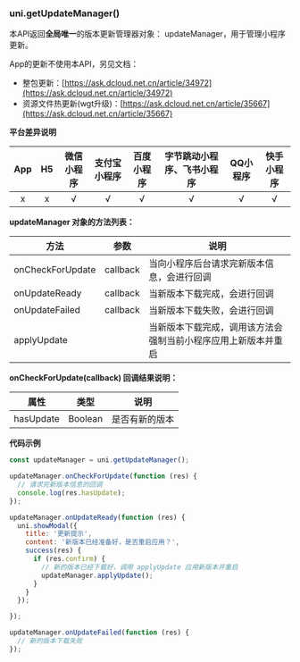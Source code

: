 ### uni.getUpdateManager()

本API返回**全局唯一**的版本更新管理器对象： updateManager，用于管理小程序更新。

App的更新不使用本API，另见文档：
- 整包更新：[https://ask.dcloud.net.cn/article/34972](https://ask.dcloud.net.cn/article/34972)
- 资源文件热更新(wgt升级)：[https://ask.dcloud.net.cn/article/35667](https://ask.dcloud.net.cn/article/35667)

**平台差异说明**

|App|H5|微信小程序|支付宝小程序|百度小程序|字节跳动小程序、飞书小程序|QQ小程序|快手小程序|
|:-:|:-:|:-:|:-:|:-:|:-:|:-:|:-:|
|x|x|√|√|√|√|√|√|

**updateManager 对象的方法列表：**

|方法				|参数		|说明															|
|---|---|---|
|onCheckForUpdate	|callback	|当向小程序后台请求完新版本信息，会进行回调						|
|onUpdateReady		|callback	|当新版本下载完成，会进行回调									|
|onUpdateFailed		|callback	|当新版本下载失败，会进行回调									|
|applyUpdate		|			|当新版本下载完成，调用该方法会强制当前小程序应用上新版本并重启	|

**onCheckForUpdate(callback) 回调结果说明：**

|属性|类型|说明|
|---|---|---|
|hasUpdate|Boolean|是否有新的版本	|

**代码示例**

```javascript
const updateManager = uni.getUpdateManager();

updateManager.onCheckForUpdate(function (res) {
  // 请求完新版本信息的回调
  console.log(res.hasUpdate);
});

updateManager.onUpdateReady(function (res) {
  uni.showModal({
    title: '更新提示',
    content: '新版本已经准备好，是否重启应用？',
    success(res) {
      if (res.confirm) {
        // 新的版本已经下载好，调用 applyUpdate 应用新版本并重启
        updateManager.applyUpdate();
      }
    }
  });

});

updateManager.onUpdateFailed(function (res) {
  // 新的版本下载失败
});
```